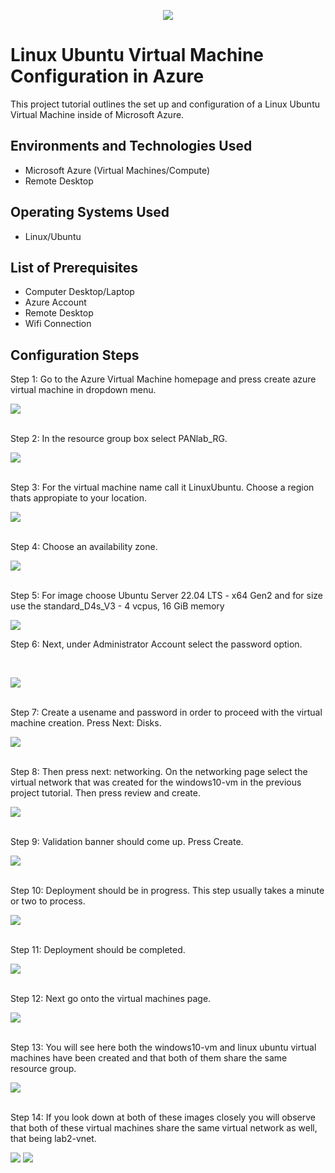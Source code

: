 <p align="center">
<img src=https://i.imgur.com/wWxNb0n.png/>
</p>

<h1>Linux Ubuntu Virtual Machine Configuration in Azure</h1>
This project tutorial outlines the set up and configuration of a Linux Ubuntu Virtual Machine inside of Microsoft Azure.<br />

<h2>Environments and Technologies Used</h2>

- Microsoft Azure (Virtual Machines/Compute)
- Remote Desktop


<h2>Operating Systems Used </h2>

- Linux/Ubuntu</b> 

<h2>List of Prerequisites</h2>

- Computer Desktop/Laptop
- Azure Account
- Remote Desktop
- Wifi Connection

<h2>Configuration Steps</h2>
Step 1: Go to the Azure Virtual Machine homepage and press create azure virtual machine in dropdown menu.
<p>
<img src="https://i.imgur.com/ESYlyEa.png"/>
</p>
<p>

<br />
Step 2: In the resource group box select PANlab_RG.
<p>
<img src="https://i.imgur.com/Gd1Gwai.png"/>
</p>
<p>

</p>
<br />
Step 3: For the virtual machine name call it LinuxUbuntu. Choose a region thats appropiate to your location.
<p>
<img src="https://i.imgur.com/B2iUSfh.png"/>
</p>
<p>

</p>
<br />
Step 4: Choose an availability zone.
<p>
<img src="https://i.imgur.com/mAseLt5.png"/>
</p>
<p>

</p>
<br />
Step 5: For image choose Ubuntu Server 22.04 LTS - x64 Gen2 and for size use the standard_D4s_V3 - 4 vcpus, 16 GiB memory
<p>
<img src="https://i.imgur.com/t3cDAiB.png"/>
</p>
<p>
Step 6: Next, under Administrator Account select the password option.
</p>
<br />

<p>
<img src="https://i.imgur.com/Sob6u9C.png"/>
</p>
<p>

</p>
<br />
Step 7: Create a usename and password in order to proceed with the virtual machine creation. Press Next: Disks.
<p>
<img src="https://i.imgur.com/Ggv3enf.png"/>
</p>
<p>

</p>
<br />
Step 8: Then press next: networking. On the networking page select the virtual network that was created for the windows10-vm in the previous project tutorial. Then press review and create.
<p>
<img src="https://i.imgur.com/WyFzAmG.png"/>
</p>
<p>

</p>
<br />
Step 9:  Validation banner should come up. Press Create.
<p>
<p>
<img src="https://i.imgur.com/W2BMWGf.png"/>
</p>
<p>

</p>
<br />
Step 10: Deployment should be in progress. This step usually takes a minute or two to process.
<p>
<img src="https://i.imgur.com/qZcadiA.png"/>
</p>
<p>

</p>
<br />
Step 11: Deployment should be completed.
<p>
<img src="https://i.imgur.com/M44pKAz.png"/>
</p>
<p>

</p>
<br />
Step 12: Next go onto the virtual machines page.
<p>
<img src="https://i.imgur.com/a78y0Eu.png"/>
</p>
<p>

</p>
<br />
Step 13: You will see here both the windows10-vm and linux ubuntu virtual machines have been created and that both of them share the same resource group.
<p>
<img src="https://i.imgur.com/FmOPetv.png"/>
</p>
<p>

</p>
<br />
Step 14: If you look down at both of these images closely you will observe that both of these virtual machines share the same virtual network as well, that being lab2-vnet.
<p>
<img src="https://i.imgur.com/CmVNxiC.png"/>
 
<img src="https://i.imgur.com/0ZPgKqp.png"/> 

</p>
<p>

</p>
<br />















